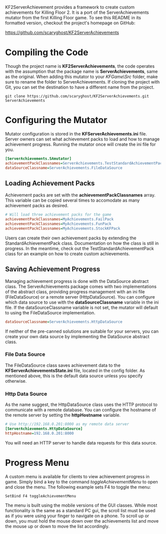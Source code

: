 KF2ServerAchievement provides a framework to create custom achievements for Killing Floor 2.  It is a port of the ServerAchievements 
mutator from the first Killing Floor game.  To see this README in its formatted version, checkout the project's homepage on GitHub:

https://github.com/scaryghost/KF2ServerAchievements

# Compiling the Code
Though the project name is **KF2ServerAchievements**, the code operates with the assumption that the package name is 
**ServerAchievements**, same as the original.  When adding this mutator to your *KFGame\Src* folder, make sure to rename the folder to 
ServerAchievements.  If cloning the project with Git, you can set the destination to have a different name from the project.

```git
git clone https://github.com/scaryghost/KF2ServerAchievements.git ServerAchievements
```

# Configuring the Mutator
Mutator configuration is stored in the **KFServerAchievements.ini** file.  Server owners can set what achievement packs to load and how 
to manage achievement progress.  Running the mutator once will create the ini file for you.

```ini
[ServerAchievements.SAmutator]
achievementPackClassnames=ServerAchievements.TestStandardAchievementPack
dataSourceClassname=ServerAchievements.FileDataSource
```

## Loading Achievement Packs
Achievement packs are set with the **achievementPackClassnames** array.  This variable can be copied several times to accomodate as 
many achievement packs as desired.

```ini
# Will load three achievement packs for the game
achievementPackClassnames=MyAchievements.FailPack
achievementPackClassnames=MyAchievements.FunPack
achievementPackClassnames=MyAchievements.StockKFPack
```

Users can create their own achievement packs by extending the StandardAchievementPack class.  Documentation on how the class is still 
in progress.  In the meantime, check out the TestStandardAchievementPack class for an example on how to create custom achievements.

## Saving Achievement Progress
Managing achievement progress is done with the DataSource abstract class.  The ServerAchievements package comes with two implementations 
of the abstract class, providing progress management with an ini file (FileDataSource) or a remote server (HttpDataSource).  You can 
configure which data source to use with the **dataSourceClassname** variable in the ini file.  If the dataSourceClassname variable is 
not set, the mutator will default to using the FileDataSource implementation.

```ini
dataSourceClassname=ServerAchievements.HttpDataSource
```

If neither of the pre-canned solutions are suitable for your servers, you can create your own data source by implementing the DataSource 
abstract class.

### File Data Source
The FileDataSource class saves achievement data to the **KFServerAchievementsState.ini** file, located in the config folder.  As 
mentioned above, this is the default data source unless you specify otherwise.

### Http Data Source
As the name suggest, the HttpDataSource class uses the HTTP protocol to communicate with a remote database.  You can configure the 
hostname of the remote server by setting the **httpHostname** variable.

```ini
# Use http://192.168.0.201:8000 as my remote data server
[ServerAchievements.HttpDataSource]
httpHostname=192.168.0.201:8000
```

You will need an HTTP server to handle data requests for this data source.

# Progress Menu
A custom menu is available for clients to view achievement progress in game.  Simply bind a key to the command *toggleAchievementMenu* 
to open and close the menu.  The following example sets F4 to toggle the menu:

```
SetBind F4 toggleAchievementMenu
```

The menu is built using the mobile versions of the GUI classes.  While most functionality is the same as a standard PC gui, the scroll 
list must be used as if you were using your finger to navigate on a phone.  To scroll up or down, you must hold the mouse down over the 
achievements list and move the mouse up or down to move the list accordingly.
